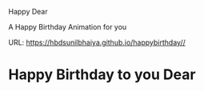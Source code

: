Happy Dear

A Happy Birthday Animation for you

URL: https://hbdsunilbhaiya.github.io/happybirthday//

# Happy Birthday to you Dear


